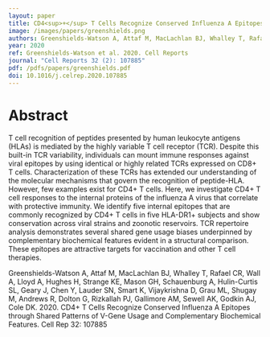 ```yaml
---
layout: paper
title: CD4<sup>+</sup> T Cells Recognize Conserved Influenza A Epitopes through Shared Patterns of V-Gene Usage and Complementary Biochemical Features
image: /images/papers/greenshields.png
authors: Greenshields-Watson A, Attaf M, MacLachlan BJ, Whalley T, Rafael CR, Wall A, Lloyd A, Hughes H, Strange KE, Mason GH, Schauenburg A, Hulin-Curtis SL, Geary J, Chen Y, Lauder SN, Smart K, Dhanasekaran V, Grau ML, Shugay M, Andrews R, Dolton G, Rizkallah PJ, Gallimore AM, Sewell AK, Godkin AJ, Cole DK
year: 2020
ref: Greenshields-Watson et al. 2020. Cell Reports
journal: "Cell Reports 32 (2): 107885" 
pdf: /pdfs/papers/greenshields.pdf
doi: 10.1016/j.celrep.2020.107885
---
```


# Abstract

T cell recognition of peptides presented by human leukocyte antigens (HLAs) is mediated by the highly variable T cell receptor (TCR). Despite this built-in TCR variability, individuals can mount immune responses against viral epitopes by using identical or highly related TCRs expressed on CD8+ T cells. Characterization of these TCRs has extended our understanding of the molecular mechanisms that govern the recognition of peptide-HLA. However, few examples exist for CD4+ T cells. Here, we investigate CD4+ T cell responses to the internal proteins of the influenza A virus that correlate with protective immunity. We identify five internal epitopes that are commonly recognized by CD4+ T cells in five HLA-DR1+ subjects and show conservation across viral strains and zoonotic reservoirs. TCR repertoire analysis demonstrates several shared gene usage biases underpinned by complementary biochemical features evident in a structural comparison. These epitopes are attractive targets for vaccination and other T cell therapies.


Greenshields-Watson A, Attaf M, MacLachlan BJ, Whalley T, Rafael CR, Wall A, Lloyd A, Hughes H, Strange KE, Mason GH, Schauenburg A, Hulin-Curtis SL, Geary J, Chen Y, Lauder SN, Smart K, Vijaykrishna D, Grau ML, Shugay M, Andrews R, Dolton G, Rizkallah PJ, Gallimore AM, Sewell AK, Godkin AJ, Cole DK. 2020. CD4+ T Cells Recognize Conserved Influenza A Epitopes through Shared Patterns of V-Gene Usage and Complementary Biochemical Features. Cell Rep 32: 107885

